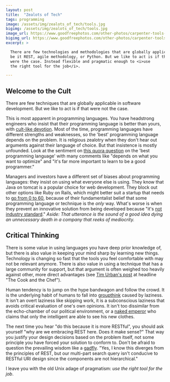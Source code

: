 ```yaml
---
layout: post
title:  "Zealots of Tech"
tags: programming
image: /assets/img/zealots_of_tech/tools.jpg
bigimg: /assets/img/zealots_of_tech/tools.jpg
image_url: https://www.goodfreephotos.com/other-photos/carpenter-tools-vector-clipart.jpg.php
bigimg_url: https://www.goodfreephotos.com/other-photos/carpenter-tools-vector-clipart.jpg.php
excerpt: >

  There are few technologies and methodologies that are globally applicable in software development,
  be it REST, agile methodology, or Python. But we like to act is if that
  were the case. Instead flexible and pragmatic enough to <i>use
  the right tool for the job</i>.

---
```


## Welcome to the Cult

There are few techniques that are globally applicable in software
development. But we like to act is if that were not the case.

This is most apparent in programming languages. You have headstrong
engineers who insist that their programming language is better than
yours, with [cult-like
devotion](https://www.reddit.com/r/haskell/comments/3of8zk/the_cult_of_haskell_is_my_favourite_programming/).
Most of the time, programming languages have different strengths and
weaknesses, so the 'best' programming language depends on the
problem. It is religious zealotry when they don't hear out arguments
against their language of choice. But that insistence is mostly
unfounded. Look at the sentiment on [this quora
question](https://www.quora.com/What-are-the-best-programming-languages-to-learn-today)
on the 'best programming language' with many comments like "depends on
what you want to optimize" and "it's far more important to learn to be
a good programmer."

Managers and investors have a different set of biases about
programming languages: they insist on using what everyone else is
using. They know that Java on tomcat is a popular choice for web
development. They block out other options like Ruby on Rails, which
might better suit a startup that needs to [go from 0 to
60](https://www.minddigital.com/ruby-on-rails-for-robust-and-rapid-development/),
because of their fundamentalist belief that some programming language
or technique is the *only* way. What's worse is when they prevent an
innovative solution from being developed because "it's [not industry
standard](http://paulgraham.com/icad.html)." _Aside: That utterance is
the sound of a good idea dying an unnecessary death in a company that
reeks of mediocrity._

## Critical Thinking

There is some value in using languages you have deep prior knowledge
of, but there is also value in keeping your mind sharp by learning new
things. Technology is changing so fast that the tools you feel
comfortable with may not be relevant anymore. There is also value in
using a technique that has a large community for support, but that
argument is often weighed too heavily against other, more direct
advantages (see [Tim Urban's
post](http://waitbutwhy.com/2015/11/the-cook-and-the-chef-musks-secret-sauce.html)
at headline "The Cook and the Chef").

Human tendency is to jump on the hype bandwagon and follow the
crowd. It is the underlying habit of humans to fall into
[groupthink](https://en.wikipedia.org/wiki/Groupthink) caused by
laziness. It isn't an overt laziness like skipping work, it is a
subconscious laziness that avoids critical evaluation of one's own
opinions. It isn't too dissimilar from the echo-chamber of our
political environment, or a [naked
emperor](https://en.wikipedia.org/wiki/The_Emperor%27s_New_Clothes)
who claims that only the intelligent are able to see his new clothes.

The next time you hear "do this because it is more RESTful", you
should ask yourself "why are we embracing REST here. Does it make
sense?" That way you justify your design decisions based on the
problem itself, not some principle you have forced your solution to
conform to. Don't be afraid to question the prevailing wisdom like a
[gadfly](https://en.wikipedia.org/wiki/Social_gadfly). "Yes, I know
this diverges from the principles of REST, but our multi-part search
query isn't conducive to RESTful URI design since the components are
not hierarchical."

I leave you with the old Unix adage of pragmatism: _use the right tool
for the job_.

